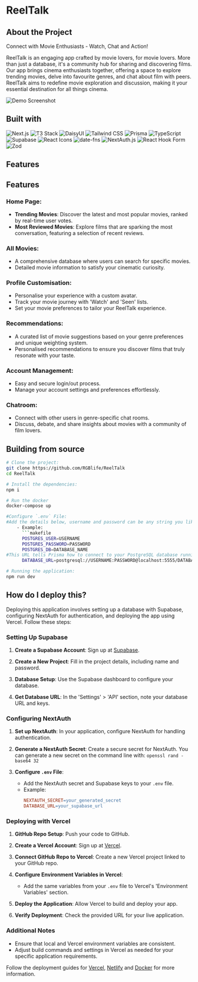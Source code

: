 # ReelTalk

## About the Project

Connect with Movie Enthusiasts - Watch, Chat and Action!

ReelTalk is an engaging app crafted by movie lovers, for movie lovers. More than just a database, it's a community hub for sharing and discovering films. Our app brings cinema enthusiasts together, offering a space to explore trending movies, delve into favourite genres, and chat about film with peers. ReelTalk aims to redefine movie exploration and discussion, making it your essential destination for all things cinema.

![Demo Screenshot](https://github.com/RGBlife/ReelTalk/assets/47285194/88337102-6e16-4f50-a438-d7819ce549ff)



## Built with
![Next.js](https://img.shields.io/badge/Next.js-v14.0.0-blue.svg)
![T3 Stack](https://img.shields.io/badge/T3%20Stack-Next.js%20%2B%20TS%20%2B%20Tailwind-blue.svg)
![DaisyUI](https://img.shields.io/badge/DaisyUI-v3.9.4-ff69b4.svg)
![Tailwind CSS](https://img.shields.io/badge/Tailwind%20CSS-v2.2.19-blueviolet.svg)
![Prisma](https://img.shields.io/badge/Prisma-5.1.1-brightgreen.svg)
![TypeScript](https://img.shields.io/badge/TypeScript-v5.2.2-blue.svg)
![Supabase](https://img.shields.io/badge/Supabase-v2.38.4-orange.svg)
![React Icons](https://img.shields.io/badge/React%20Icons-v4.12.0-lightgrey.svg)
![date-fns](https://img.shields.io/badge/date--fns-v2.30.0-yellow.svg)
![NextAuth.js](https://img.shields.io/badge/NextAuth.js-v4.23.0-blue.svg)
![React Hook Form](https://img.shields.io/badge/React%20Hook%20Form-v7.15.4-ff69b4.svg)
![Zod](https://img.shields.io/badge/Zod-v3.22.4-lightgrey.svg)


## Features
## Features

### Home Page:
- **Trending Movies**: Discover the latest and most popular movies, ranked by real-time user votes.
- **Most Reviewed Movies**: Explore films that are sparking the most conversation, featuring a selection of recent reviews.

### All Movies:
- A comprehensive database where users can search for specific movies.
- Detailed movie information to satisfy your cinematic curiosity.

### Profile Customisation:
- Personalise your experience with a custom avatar.
- Track your movie journey with 'Watch' and 'Seen' lists.
- Set your movie preferences to tailor your ReelTalk experience.

### Recommendations:
- A curated list of movie suggestions based on your genre preferences and unique weighting system.
- Personalised recommendations to ensure you discover films that truly resonate with your taste.

### Account Management:
- Easy and secure login/out process.
- Manage your account settings and preferences effortlessly.

### Chatroom:
- Connect with other users in genre-specific chat rooms.
- Discuss, debate, and share insights about movies with a community of film lovers.


## Building from source
```sh
# Clone the project:
git clone https://github.com/RGBlife/ReelTalk
cd ReelTalk

# Install the dependencies:
npm i

# Run the docker
docker-compose up

#Configure `.env` File:
#Add the details below, username and password can be any string you like and the database name will need to match PostgreSQL container created by default
    - Example:
      ```makefile
      POSTGRES_USER=USERNAME
      POSTGRES_PASSWORD=PASSWORD
      POSTGRES_DB=DATABASE_NAME
#This URL tells Prisma how to connect to your PostgreSQL database running in Docker. The format is 
      DATABASE_URL=postgresql://USERNAME:PASSWORD@localhost:5555/DATABASE_NAME?schema=public

# Running the application:
npm run dev
```


## How do I deploy this?

Deploying this application involves setting up a database with Supabase, configuring NextAuth for authentication, and deploying the app using Vercel. Follow these steps:

### Setting Up Supabase

1. **Create a Supabase Account**: Sign up at [Supabase](https://supabase.com/).

2. **Create a New Project**: Fill in the project details, including name and password.

3. **Database Setup**: Use the Supabase dashboard to configure your database.

4. **Get Database URL**: In the 'Settings' > 'API' section, note your database URL and keys.

### Configuring NextAuth

1. **Set up NextAuth**: In your application, configure NextAuth for handling authentication.

2. **Generate a NextAuth Secret**: Create a secure secret for NextAuth. You can generate a new secret on the command line with:
```openssl rand -base64 32```

3. **Configure `.env` File**:
    - Add the NextAuth secret and Supabase keys to your `.env` file.
    - Example:
      ```makefile
      NEXTAUTH_SECRET=your_generated_secret
      DATABASE_URL=your_supabase_url
      ```

### Deploying with Vercel

1. **GitHub Repo Setup**: Push your code to GitHub.

2. **Create a Vercel Account**: Sign up at [Vercel](https://vercel.com/).

3. **Connect GitHub Repo to Vercel**: Create a new Vercel project linked to your GitHub repo.

4. **Configure Environment Variables in Vercel**:
    - Add the same variables from your `.env` file to Vercel's 'Environment Variables' section.

5. **Deploy the Application**: Allow Vercel to build and deploy your app.

6. **Verify Deployment**: Check the provided URL for your live application.

### Additional Notes

- Ensure that local and Vercel environment variables are consistent.
- Adjust build commands and settings in Vercel as needed for your specific application requirements.

Follow the deployment guides for [Vercel](https://create.t3.gg/en/deployment/vercel), [Netlify](https://create.t3.gg/en/deployment/netlify) and [Docker](https://create.t3.gg/en/deployment/docker) for more information.
